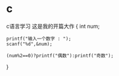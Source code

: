 # c
c语言学习
这是我的开篇大作
{
    int num;
 
    printf("输入一个数字 : ");
    scanf("%d",&num);
 
    (num%2==0)?printf("偶数"):printf("奇数");
}
